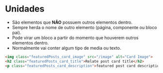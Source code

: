 # Unidades
* São elementos que **NÃO** possuem outros elementos dentro.
* Sempre herda o nome de outro elemento (página, componente ou bloco pai).
* Pode virar um bloco a partir do momento que houverem outros elementos dentro.
* Normalmente vai conter algum tipo de media ou texto.

```html
<img class="featuredPosts_card_image" src="/image" alt="Card Image">
<h2 class="featuredPosts_card_title">Relate post card title</h2>
<p class="featuredPosts_card_description">featured post card description</p>
```